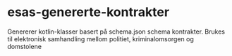 # esas-genererte-kontrakter
Genererer kotlin-klasser basert på schema.json schema kontrakter. Brukes til elektronisk samhandling mellom politiet, kriminalomsorgen og domstolene
